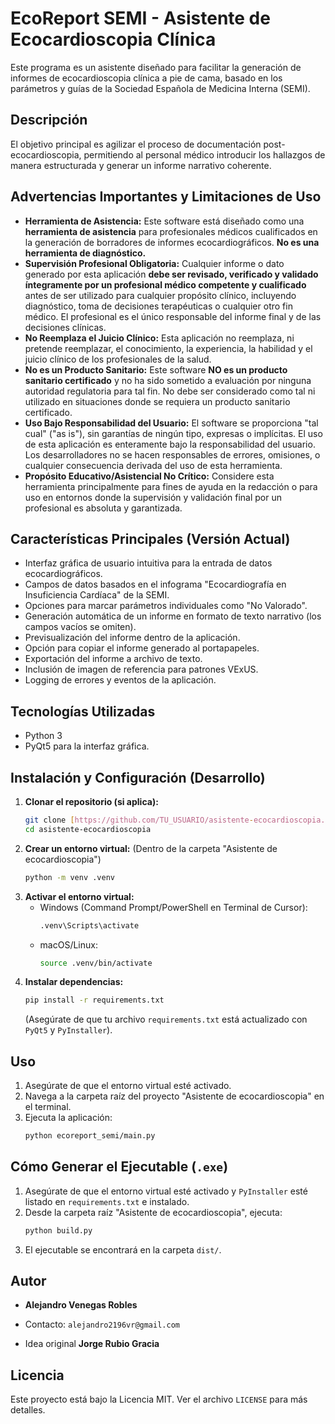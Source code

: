 # EcoReport SEMI - Asistente de Ecocardioscopia Clínica

Este programa es un asistente diseñado para facilitar la generación de informes de ecocardioscopia clínica a pie de cama, basado en los parámetros y guías de la Sociedad Española de Medicina Interna (SEMI).

## Descripción

El objetivo principal es agilizar el proceso de documentación post-ecocardioscopia, permitiendo al personal médico introducir los hallazgos de manera estructurada y generar un informe narrativo coherente.

## Advertencias Importantes y Limitaciones de Uso

* **Herramienta de Asistencia:** Este software está diseñado como una **herramienta de asistencia** para profesionales médicos cualificados en la generación de borradores de informes ecocardiográficos. **No es una herramienta de diagnóstico.**
* **Supervisión Profesional Obligatoria:** Cualquier informe o dato generado por esta aplicación **debe ser revisado, verificado y validado íntegramente por un profesional médico competente y cualificado** antes de ser utilizado para cualquier propósito clínico, incluyendo diagnóstico, toma de decisiones terapéuticas o cualquier otro fin médico. El profesional es el único responsable del informe final y de las decisiones clínicas.
* **No Reemplaza el Juicio Clínico:** Esta aplicación no reemplaza, ni pretende reemplazar, el conocimiento, la experiencia, la habilidad y el juicio clínico de los profesionales de la salud.
* **No es un Producto Sanitario:** Este software **NO es un producto sanitario certificado** y no ha sido sometido a evaluación por ninguna autoridad regulatoria para tal fin. No debe ser considerado como tal ni utilizado en situaciones donde se requiera un producto sanitario certificado.
* **Uso Bajo Responsabilidad del Usuario:** El software se proporciona "tal cual" ("as is"), sin garantías de ningún tipo, expresas o implícitas. El uso de esta aplicación es enteramente bajo la responsabilidad del usuario. Los desarrolladores no se hacen responsables de errores, omisiones, o cualquier consecuencia derivada del uso de esta herramienta.
* **Propósito Educativo/Asistencial No Crítico:** Considere esta herramienta principalmente para fines de ayuda en la redacción o para uso en entornos donde la supervisión y validación final por un profesional es absoluta y garantizada.


## Características Principales (Versión Actual)

* Interfaz gráfica de usuario intuitiva para la entrada de datos ecocardiográficos.
* Campos de datos basados en el infograma "Ecocardiografía en Insuficiencia Cardíaca" de la SEMI.
* Opciones para marcar parámetros individuales como "No Valorado".
* Generación automática de un informe en formato de texto narrativo (los campos vacíos se omiten).
* Previsualización del informe dentro de la aplicación.
* Opción para copiar el informe generado al portapapeles.
* Exportación del informe a archivo de texto.
* Inclusión de imagen de referencia para patrones VExUS.
* Logging de errores y eventos de la aplicación.

## Tecnologías Utilizadas

* Python 3
* PyQt5 para la interfaz gráfica.

## Instalación y Configuración (Desarrollo)

1.  **Clonar el repositorio (si aplica):**
    ```bash
    git clone [https://github.com/TU_USUARIO/asistente-ecocardioscopia.git](https://github.com/TU_USUARIO/asistente-ecocardioscopia.git)
    cd asistente-ecocardioscopia
    ```
2.  **Crear un entorno virtual:**
    (Dentro de la carpeta "Asistente de ecocardioscopia")
    ```bash
    python -m venv .venv
    ```
3.  **Activar el entorno virtual:**
    * Windows (Command Prompt/PowerShell en Terminal de Cursor):
        ```bash
        .venv\Scripts\activate
        ```
    * macOS/Linux:
        ```bash
        source .venv/bin/activate
        ```
4.  **Instalar dependencias:**
    ```bash
    pip install -r requirements.txt
    ```
    (Asegúrate de que tu archivo `requirements.txt` está actualizado con `PyQt5` y `PyInstaller`).

## Uso

1.  Asegúrate de que el entorno virtual esté activado.
2.  Navega a la carpeta raíz del proyecto "Asistente de ecocardioscopia" en el terminal.
3.  Ejecuta la aplicación:
    ```bash
    python ecoreport_semi/main.py
    ```

## Cómo Generar el Ejecutable (`.exe`)

1.  Asegúrate de que el entorno virtual esté activado y `PyInstaller` esté listado en `requirements.txt` e instalado.
2.  Desde la carpeta raíz "Asistente de ecocardioscopia", ejecuta:
    ```bash
    python build.py
    ```
3.  El ejecutable se encontrará en la carpeta `dist/`.

## Autor

* **Alejandro Venegas Robles**
* Contacto: `alejandro2196vr@gmail.com`

* Idea original **Jorge Rubio Gracia**

## Licencia

Este proyecto está bajo la Licencia MIT. Ver el archivo `LICENSE` para más detalles.